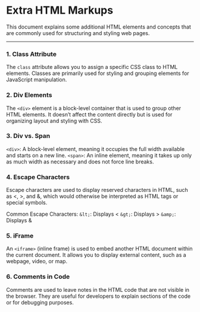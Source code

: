 # Extra HTML Markups

This document explains some additional HTML elements and concepts that are commonly used for structuring and styling web pages.

---

### 1. Class Attribute

The `class` attribute allows you to assign a specific CSS class to HTML elements. Classes are primarily used for styling and grouping elements for JavaScript manipulation.

### 2. Div Elements
The `<div>` element is a block-level container that is used to group other HTML elements. It doesn’t affect the content directly but is used for organizing layout and styling with CSS.

### 3. Div vs. Span
`<div>`: A block-level element, meaning it occupies the full width available and starts on a new line.
`<span>`: An inline element, meaning it takes up only as much width as necessary and does not force line breaks.

### 4. Escape Characters
Escape characters are used to display reserved characters in HTML, such as <, >, and &, which would otherwise be interpreted as HTML tags or special symbols.

Common Escape Characters:
`&lt;`: Displays <
`&gt;`: Displays >
`&amp;`: Displays &

### 5. iFrame
An `<iframe>` (inline frame) is used to embed another HTML document within the current document. It allows you to display external content, such as a webpage, video, or map.

### 6. Comments in Code
Comments are used to leave notes in the HTML code that are not visible in the browser. They are useful for developers to explain sections of the code or for debugging purposes.